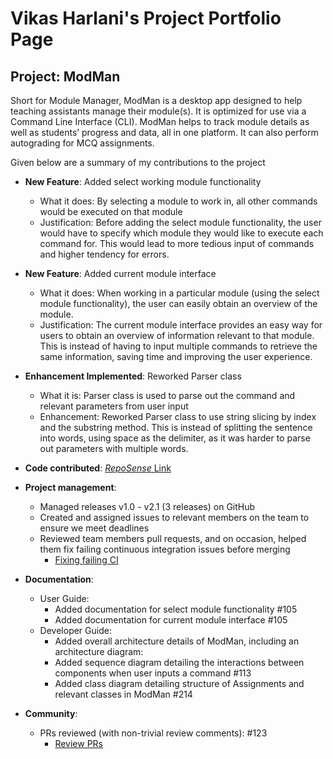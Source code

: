 # Vikas Harlani's Project Portfolio Page

## Project: ModMan



Short for Module Manager, ModMan is a desktop app designed to help teaching assistants manage their module(s). 
It is optimized for use via a Command Line Interface (CLI). 
ModMan helps to track module details as well as students’ progress and data, all in one platform. 
It can also perform autograding for MCQ assignments.

Given below are a summary of my contributions to the project

- **New Feature**: Added select working module functionality
    - What it does: By selecting a module to work in, all other commands would be executed on that module
    - Justification: Before adding the select module functionality, 
      the user would have to specify which module they would like to execute each command for. 
      This would lead to more tedious input of commands and higher tendency for errors. 
      
- **New Feature**: Added current module interface
    - What it does: When working in a particular module (using the select module functionality), 
    the user can easily obtain an overview of the module.
    - Justification: The current module interface provides an easy way for users to obtain an overview of information 
    relevant to that module. This is instead of having to input multiple commands to retrieve the same information,
      saving time and improving the user experience. 
      
- **Enhancement Implemented**: Reworked Parser class
    - What it is: Parser class is used to parse out the command and relevant parameters from user input
    - Enhancement: Reworked Parser class to use string slicing by index and the substring method. 
      This is instead of splitting the sentence into words, using space as the delimiter, as it was harder to parse out
      parameters with multiple words. 
- **Code contributed**: [*RepoSense* Link](https://nus-cs2113-ay2021s2.github.io/tp-dashboard/?search=vvvvh123)
- **Project management**:
    - Managed releases v1.0 - v2.1 (3 releases) on GitHub
    - Created and assigned issues to relevant members on the team to ensure we meet deadlines
    - Reviewed team members pull requests, and on occasion, 
      helped them fix failing continuous integration issues before merging
        - [Fixing failing CI](https://github.com/AY2021S2-CS2113T-F08-1/tp/pull/61)

- **Documentation**:
    - User Guide:
        - Added documentation for select module functionality #105
        - Added documentation for current module interface #105
    - Developer Guide:
        - Added overall architecture details of ModMan, including an architecture diagram: 
        - Added sequence diagram detailing the interactions between components when user inputs a command #113
        - Added class diagram detailing structure of Assignments and relevant classes in ModMan #214
- **Community**:
    - PRs reviewed (with non-trivial review comments): #123
      - [Review PRs](https://github.com/AY2021S2-CS2113T-F08-1/tp/pull/123)
